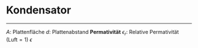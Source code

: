 # Kondensator
___
$A$: Plattenfläche
$d$: Plattenabstand
**Permativität**
$\epsilon_r$: Relative Permativität (Luft$=1$)
$\epsilon$
